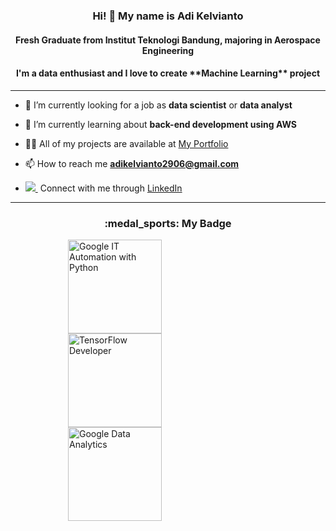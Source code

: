 
<!--
- 🔭 I’m currently working on ...
- 🌱 I’m currently learning ...
- 👯 I’m looking to collaborate on ...
- 🤔 I’m looking for help with ...
- 💬 Ask me about ...
- 📫 How to reach me: ...
- 😄 Pronouns: ...
- ⚡ Fun fact: ...
-->

<h3 align="center">Hi! 👋 My name is Adi Kelvianto </h3>
<h4 align="center">Fresh Graduate from Institut Teknologi Bandung, majoring in Aerospace Engineering</h4>
<h4 align="center">I'm a data enthusiast and I love to create **Machine Learning** project</h4>

<hr/>


- 🔭 I’m currently looking for a job as **data scientist** or **data analyst**

- 🌱 I’m currently learning about **back-end development using AWS**

- 👨‍💻 All of my projects are available at [My Portfolio](https://adikelvianto.github.io/Adi_Kelvianto/)

- 📫 How to reach me **adikelvianto2906@gmail.com**

-  <a href="https://www.linkedin.com/in/adi-kelvianto/" rel="nofollow noreferrer"><img src="https://i.stack.imgur.com/gVE0j.png">&nbsp;</a> Connect with me through [LinkedIn](https://www.linkedin.com/in/adi-kelvianto/)

<hr/>
<h3 align="center">:medal_sports: My Badge</h3>

<p float="middle">  
<a href="https://www.credly.com/earner/earned/badge/79e8570f-ce4d-4970-813f-6a4d1564d5c2" target="blank">
  <img align="center" src="https://images.credly.com/size/680x680/images/efbdc0d6-b46e-4e3c-8cf8-2314d8a5b971/GCC_badge_python_1000x1000.png" alt="Google IT Automation with Python" height="150" width="150" hspace="92" /></a>

<a href="https://api.accredible.com/v1/frontend/credential_website_embed_image/certificate/56236623" target="blank">
  <img align="center" src="https://api.accredible.com/v1/frontend/credential_website_embed_image/badge/56236623" alt="TensorFlow Developer" height="150" width="150" hspace="92" /></a>  
  
  
<a href="https://www.credly.com/earner/earned/badge/36f7a072-28ff-4358-a72a-f41c6ffa5591" target="blank">
  <img align="center" src="https://images.credly.com/size/680x680/images/d41de2b7-cbc2-47ec-bcf1-ebecbe83872f/GCC_badge_DA_1000x1000.png" alt="Google Data Analytics" height="150" width="150" hspace="92" /></a>
</p>





